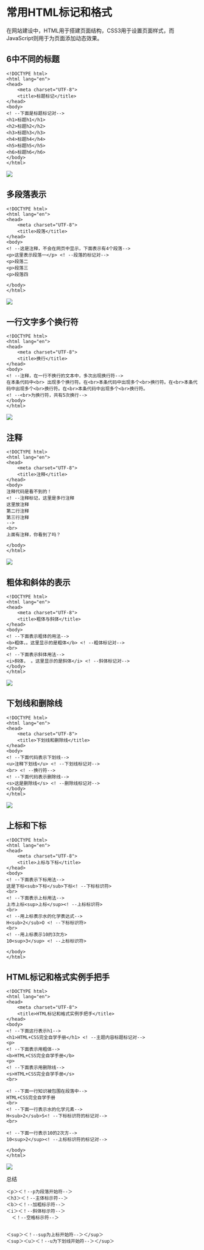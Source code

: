 # 常用HTML标记和格式

在网站建设中，HTML用于搭建页面结构，CSS3用于设置页面样式，而JavaScript则用于为页面添加动态效果。


## 6中不同的标题
``` 
<!DOCTYPE html>
<html lang="en">
<head>
    <meta charset="UTF-8">
    <title>标题标记</title>
</head>
<body>
<! --下面是标题标记对-->
<h1>标题h1</h1>
<h2>标题h2</h2>
<h3>标题h3</h3>
<h4>标题h4</h4>
<h5>标题h5</h5>
<h6>标题h6</h6>
</body>
</html>
```
![](../../../_static/qianudan-biaoti01.png)


## 多段落表示
``` 
<!DOCTYPE html>
<html lang="en">
<head>
    <meta charset="UTF-8">
    <title>段落</title>
</head>
<body>
<! --这是注释，不会在网页中显示，下面表示有4个段落-->
<p>这里表示段落一</p> <! --段落的标记对-->
<p>段落二
<p>段落三
<p>段落四

</body>
</html>
```
![](../../../_static/qianduan-duoduanluo001.png)

## 一行文字多个换行符
``` 
<!DOCTYPE html>
<html lang="en">
<head>
    <meta charset="UTF-8">
    <title>换行</title>
</head>
<body>
<! --注释，在一行不换行的文本中，多次出现换行符-->
在本条代码中<br> 出现多个换行符。在<br>本条代码中出现多个<br>换行符。在<br>本条代码中出现多个<br>换行符。在<br>本条代码中出现多个<br>换行符。
<! --<br>为换行符，共有5次换行-->
</body>
</html>
```
![](../../../_static/qianduan-huanhang0002.png)

## 注释
```
<!DOCTYPE html>
<html lang="en">
<head>
    <meta charset="UTF-8">
    <title>注释</title>
</head>
<body>
注释代码是看不到的！
<! --注释标记，这里是多行注释
这里放注释
第二行注释
第三行注释
-->
<br>
上面有注释，你看到了吗？

</body>
</html> 

```
![](../../../_static/qianduan-zhushi001.png)

## 粗体和斜体的表示
``` 
<!DOCTYPE html>
<html lang="en">
<head>
    <meta charset="UTF-8">
    <title>粗体与斜体</title>
</head>
<body>
<! --下面表示粗体的用法-->
<b>粗体，。这里显示的是粗体</b> <! --粗体标记对-->
<br>
<! --下面表示斜体用法-->
<i>斜体， 。这里显示的是斜体</i> <! --斜体标记对-->
</body>
</html>
```
![](../../../_static/qianduan-cutixieti.png)

## 下划线和删除线
``` 
<!DOCTYPE html>
<html lang="en">
<head>
    <meta charset="UTF-8">
    <title>下划线和删除线</title>
</head>
<body>
<! --下面代码表示下划线-->
<u>注释下划线</u> <! --下划线标记对-->
<br> <! --换行符-->
<! --下面代码表示删除线-->
<s>这是删除线</s> <! --删除线标记对-->
</body>
</html>
```
![](../../../_static/qianduan-xiahuaxianscx.png)
## 上标和下标
``` 
<!DOCTYPE html>
<html lang="en">
<head>
    <meta charset="UTF-8">
    <title>上标与下标</title>
</head>
<body>
<! --下面表示下标用法-->
这是下标<sub>下标</sub>下标<! --下标标识符>
<br>
<! --下面表示上标用法-->
上市上标<sup>上标</sup><! --上标标识符>
<br>
<! --用上标表示水的化学表达式-->
H<sub>2</sub>O <! --下标标识符>
<br>
<! --用上标表示10的3次方>
10<sup>3</sup> <! --上标标识符>

</body>
</html>
```

## HTML标记和格式实例手把手
``` 
<!DOCTYPE html>
<html lang="en">
<head>
    <meta charset="UTF-8">
    <title>HTML标记和格式实例手把手</title>
</head>
<body>
<! --下面这行表示h1-->
<h1>HTML+CSS完全自学手册</h1> <! --主题内容标题标记对-->
<p>
<! --下面表示用粗体-->
<b>HTML+CSS完全自学手册</b>
<p>
<! --下面表示用删除线-->
<s>HTML+CSS完全自学手册</s>
<br>

<! --下面一行知识被包围在段落中-->
HTML+CSS完全自学手册
<br>
<! --下面一行表示水的化学元素-->
H<sub>2</sub>S<! --下标标识符的标记对-->
<br>

<! --下面一行表示10的2次方-->
10<sup>2</sup><! --上标标识符的标记对-->

</body>
</html>
```
![](../../../_static/qianduan-shili001.png)


总结
``` 
＜p＞＜！--p为段落开始符--＞
＜h3＞＜！--主体标示符--＞ 
＜b＞＜！--加粗标示符--＞ 
＜i＞＜！--斜体标示符--＞  
  ＜！--空格标示符--＞
 
 
＜sup＞＜！--sup为上标开始符--＞＜/sup＞ 
＜sup＞＜u＞＜！--u为下划线开始符--＞＜/sup＞
```
